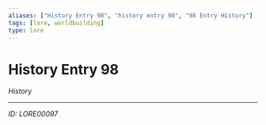 ```yaml
---
aliases: ["History Entry 98", "history entry 98", "98 Entry History"]
tags: [lore, worldbuilding]
type: lore
---
```


# History Entry 98

*History*

---
*ID: LORE00097*
